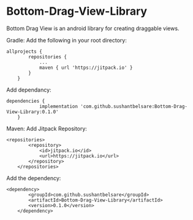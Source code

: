 # Bottom-Drag-View-Library
Bottom Drag View is an android library for creating draggable views.

Gradle:
Add the following in your root directory:
```
allprojects {
		repositories {
			...
			maven { url 'https://jitpack.io' }
		}
	}
  ```
  
Add dependancy:
```
dependencies {
	        implementation 'com.github.sushantbelsare:Bottom-Drag-View-Library:0.1.0'
	}
  ```
  
Maven:
Add Jitpack Repository:
```
<repositories>
		<repository>
		    <id>jitpack.io</id>
		    <url>https://jitpack.io</url>
		</repository>
	</repositories>
  ```
  
Add the dependency:
```
<dependency>
	    <groupId>com.github.sushantbelsare</groupId>
	    <artifactId>Bottom-Drag-View-Library</artifactId>
	    <version>0.1.0</version>
	</dependency>
  ```
